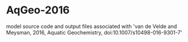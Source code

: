 # AqGeo-2016
model source code and output files associated with 'van de Velde and Meysman, 2016, Aquatic Geochemistry, doi:10.1007/s10498-016-9301-7'

